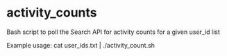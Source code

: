 # activity_counts
Bash script to poll the Search API for activity counts for a given user_id list

Example usage:
cat user_ids.txt | ./activity_count.sh
